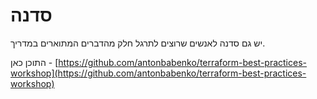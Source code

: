 # סדנה

יש גם סדנה לאנשים שרוצים לתרגל חלק מהדברים המתוארים במדריך.

התוכן כאן - [https://github.com/antonbabenko/terraform-best-practices-workshop](https://github.com/antonbabenko/terraform-best-practices-workshop)
